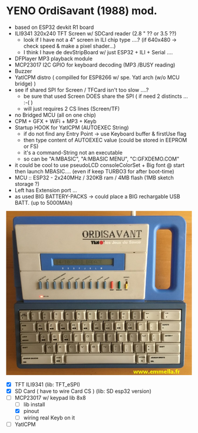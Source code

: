 # YENO OrdiSavant (1988) mod.

- based on ESP32 devkit R1 board
- ILI9341 320x240 TFT Screen w/ SDCard reader (2.8 " ?? or 3.5 ??)
  - look if I have not a 4" screen in ILI chip type ....? (if 640x480 -> check speed & make a pixel shader...)
  - I think I have de devStripBoard w/ just ESP32 + ILI + Serial ....
- DFPlayer MP3 playback module
- MCP23017 I2C GPIO for keyboard decoding (MP3 /BUSY reading)
- Buzzer
- YatlCPM distro ( compilled for ESP8266 w/ spe. Yatl arch (w/o MCU bridge) )
- see if shared SPI for Screen / TFCard isn't too slow ....?
  - be sure that used Screen DOES share the SPI ( if need 2 distincts ... :-( )
  - will just requires 2 CS lines (Screen/TF)
- no Bridged MCU (all on one chip)
- CPM + GFX + WiFi + MP3 + Keyb
- Startup HOOK for YatlCPM (AUTOEXEC String)
  - if do not find any Entry Point -> use Keyboard buffer & firstUse flag
  - then type content of AUTOEXEC value (could be stored in EEPROM or FS)
  - it's a command-String not an executable
  - so can be "A:MBASIC", "A:MBASIC MENU", "C:GFXDEMO.COM"
- it could be cool to use pseudoLCD consoleColorSet + Big font @ start then launch MBASIC.... (even if keep TURBO3 for after boot-time)
- MCU :: ESP32 - 2x240MHz / 320KB ram / 4MB flash (1MB sketch storage ?)
- Left has Extension port ...
- as used BIG BATTERY-PACKS -> could place a BIG rechargable USB BATT. (up to 5000MAh)

![YENO Ordisavant (1988)](./pictures/ORDI_SAVANT_001.jpg)

- [x] TFT  ILI9341 (lib: TFT_eSPI)
- [x] SD Card ( have to wire Card CS ) (lib: SD esp32 version)
- [ ] MCP23017 w/ keypad lib 8x8
  - [ ] lib install
  - [x] pinout
  - [ ] wiring real Keyb on it
- [ ] YatlCPM